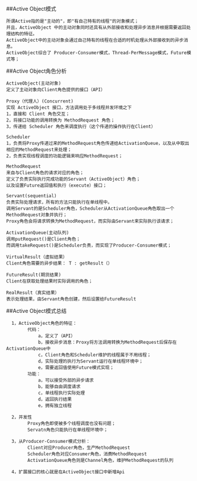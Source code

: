 ##Active Object模式
    
    所谓Active指的是"主动的"，即"有自己特有的线程"的对象模式；
    并且，ActiveObject 中的主动对象同时还具有从外部接收和处理异步消息并根据需要返回处理结构的特征。
    ActiveObject中的主动对象会通过自己特有的线程在合适的时机处理从外部接收到的异步消息。
    ActiveObject综合了 Producer-Consumer模式，Thread-PerMessage模式，Future模式等；
    
    
##Active Object角色分析
   
    ActiveObject(主动对象)
    定义了主动对象向Client角色提供的接口（API）
    
    Proxy（代理人）(Concurrent)
    实现 ActiveObject 接口，方法调用处于多线程并发环境之下
    1，直接和 Client 角色交互；
    2，将接口功能的调用转换为 MethodRequest 角色；
    3，传递给 Scheduler 角色来调度执行（这个传递的操作执行在Client）
    
    Scheduler
    1，负责将Proxy传递过来的MethodRequest角色传递给ActivationQueue，以及从中取出相应的MethodRequest来处理；
    2，负责实现线程调度的功能逻辑来响应MethodRequest；
    
    MethodRequest
    来自与Client角色的请求对应的角色；
    定义了负责实际执行完成功能的Servant（ActiveObject）角色；
    以及设置Future返回值和执行（execute）接口；
    
    Servant(sequential)
    负责实际处理请求，所有的方法只能执行在单线程中。
    调用Servant的是Scheduler角色，Scheduler从ActivationQueue角色取出一个MethodRequest对象并执行；
    Proxy角色会将请求转换为MethodRequest，而实际由Servant来实际执行该请求；
   
    ActivationQueue(主动队列)
    调用putRequest()是Client角色；
    而调用takeRequest()是Scheduler负责，而实现了Producer-Consumer模式；
    
    VirtualResult（虚拟结果）
    Client角色需要的异步结果： T : getResult（）
    
    FutureResult(期货结果)
    Client在获取处理结果时实际调用的角色；
    
    RealResult（真实结果）
    表示处理结果，由Servant角色创建，然后设置给FutureResult
    
##Active Object模式总结
    
      1，ActiveObject角色的特征：
            代码：
                a，定义了（API）
                b，接收异步消息：Proxy将方法调用转换为MethodRequest后保存在ActivationQueue中
                c，Client角色和Scheduler维护的线程属于不用线程；
                d，实际处理的执行为Servant运行在单线程环境中；
                e，需要返回值使用Future模式实现；
            功能：
                a，可以接受外部的异步请求
                b，能够自由调度请求
                c，单线程执行实际处理
                d，返回执行结果
                e，拥有独立线程
            
      2，并发性
            Proxy角色即使被多个线程调度也没有问题；
            Servatn角色只能执行在单线程环境中；
      
      3，从Producer-Consumer模式分析：
            Client对应Producer角色，生产MethodRequest
            Scheduler角色对应Consumer角色，消费MethodRequest
            ActivationQueue角色则是Channel角色，维护MethodRequest的队列
      
      4，扩展接口的核心就是在ActiveObject接口中新增Api